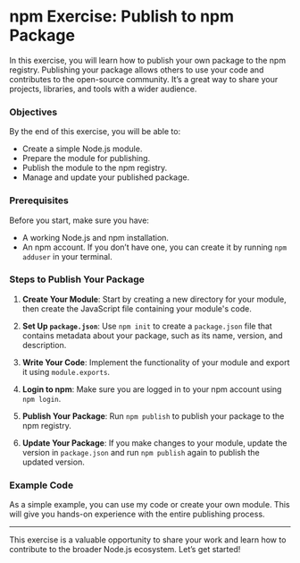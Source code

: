 # npm Exercise: Publish to npm Package

In this exercise, you will learn how to publish your own package to the npm registry. Publishing your package allows others to use your code and contributes to the open-source community. It’s a great way to share your projects, libraries, and tools with a wider audience.

### Objectives

By the end of this exercise, you will be able to:

- Create a simple Node.js module.
- Prepare the module for publishing.
- Publish the module to the npm registry.
- Manage and update your published package.

### Prerequisites

Before you start, make sure you have:

- A working Node.js and npm installation.
- An npm account. If you don’t have one, you can create it by running `npm adduser` in your terminal.

### Steps to Publish Your Package

1. **Create Your Module**: Start by creating a new directory for your module, then create the JavaScript file containing your module's code.

2. **Set Up `package.json`**: Use `npm init` to create a `package.json` file that contains metadata about your package, such as its name, version, and description.

3. **Write Your Code**: Implement the functionality of your module and export it using `module.exports`.

4. **Login to npm**: Make sure you are logged in to your npm account using `npm login`.

5. **Publish Your Package**: Run `npm publish` to publish your package to the npm registry.

6. **Update Your Package**: If you make changes to your module, update the version in `package.json` and run `npm publish` again to publish the updated version.

### Example Code

As a simple example, you can use my code or create your own module. This will give you hands-on experience with the entire publishing process.

---

This exercise is a valuable opportunity to share your work and learn how to contribute to the broader Node.js ecosystem. Let’s get started!
